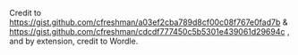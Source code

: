 Credit to https://gist.github.com/cfreshman/a03ef2cba789d8cf00c08f767e0fad7b & https://gist.github.com/cfreshman/cdcdf777450c5b5301e439061d29694c , and by extension, credit to Wordle.
